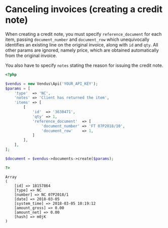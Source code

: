 # Canceling invoices (creating a credit note)

When creating a credit note, you must specify `reference_document` for each item, passing `document_number` and `document_row` which unequivocally identifies an existing line on the original invoice, along with `id` and `qty`. All other params are ignored, namely price, which are obtained automatically from the original invoice. 

You also have to specify `notes` stating the reason for issuing the credit note.

```php
<?php

$vendus = new Vendus\Api('YOUR_API_KEY');
$params = [
    'type'  => 'NC',
    'notes' => 'Client has returned the item',
    'items' => [
        [
            'id'  => '3630471', 
            'qty' => 1,
            'reference_document'  => [
                'document_number' => 'FT 07P2018/10',
                'document_row'    => 1,
            ]
        ],
    ],
];

$document = $vendus->documents->create($params);

?>
```
```
Array
(
    [id] => 18157864
    [type] => NC
    [number] => NC 07P2018/1
    [date] => 2018-03-05
    [system_time] => 2018-03-05 10:19:12
    [amount_gross] => 0.00
    [amount_net] => 0.00
    [hash] => m0jK
)
```